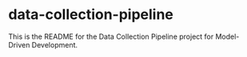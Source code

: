 # data-collection-pipeline
This is the README for the Data Collection Pipeline project for Model-Driven Development.